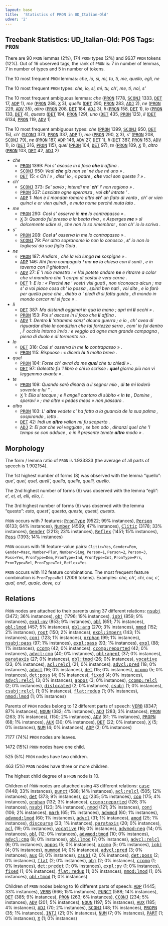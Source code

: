 ```yaml
---
layout: base
title:  'Statistics of PRON in UD_Italian-Old'
udver: '2'
---
```


## Treebank Statistics: UD_Italian-Old: POS Tags: `PRON`

There are 90 `PRON` lemmas (2%), 174 `PRON` types (2%) and 9637 `PRON` tokens (12%).
Out of 16 observed tags, the rank of `PRON` is: 7 in number of lemmas, 7 in number of types and 5 in number of tokens.

The 10 most frequent `PRON` lemmas: <em>che, io, si, mi, tu, ti, me, quello, egli, ne</em>

The 10 most frequent `PRON` types:  <em>che, io, si, mi, tu, ch', me, ti, noi, s'</em>

The 10 most frequent ambiguous lemmas: <em>che</em> (<tt><a href="it_old-pos-PRON.html">PRON</a></tt> 1778, <tt><a href="it_old-pos-SCONJ.html">SCONJ</a></tt> 1333, <tt><a href="it_old-pos-DET.html">DET</a></tt> 17, <tt><a href="it_old-pos-ADP.html">ADP</a></tt> 1), <em>me</em> (<tt><a href="it_old-pos-PRON.html">PRON</a></tt> 288, <tt><a href="it_old-pos-X.html">X</a></tt> 3), <em>quello</em> (<tt><a href="it_old-pos-DET.html">DET</a></tt> 290, <tt><a href="it_old-pos-PRON.html">PRON</a></tt> 283, <tt><a href="it_old-pos-ADJ.html">ADJ</a></tt> 2), <em>ne</em> (<tt><a href="it_old-pos-PRON.html">PRON</a></tt> 229, <tt><a href="it_old-pos-ADV.html">ADV</a></tt> 35), <em>altro</em> (<tt><a href="it_old-pos-PRON.html">PRON</a></tt> 208, <tt><a href="it_old-pos-DET.html">DET</a></tt> 184, <tt><a href="it_old-pos-ADJ.html">ADJ</a></tt> 3), <em>li</em> (<tt><a href="it_old-pos-PRON.html">PRON</a></tt> 158, <tt><a href="it_old-pos-DET.html">DET</a></tt> 1), <em>lo</em> (<tt><a href="it_old-pos-PRON.html">PRON</a></tt> 133, <tt><a href="it_old-pos-DET.html">DET</a></tt> 4), <em>questo</em> (<tt><a href="it_old-pos-DET.html">DET</a></tt> 194, <tt><a href="it_old-pos-PRON.html">PRON</a></tt> 129), <em>uno</em> (<tt><a href="it_old-pos-DET.html">DET</a></tt> 435, <tt><a href="it_old-pos-PRON.html">PRON</a></tt> 125), <em>il</em> (<tt><a href="it_old-pos-DET.html">DET</a></tt> 6134, <tt><a href="it_old-pos-PRON.html">PRON</a></tt> 119, <tt><a href="it_old-pos-ADV.html">ADV</a></tt> 1)

The 10 most frequent ambiguous types:  <em>che</em> (<tt><a href="it_old-pos-PRON.html">PRON</a></tt> 1399, <tt><a href="it_old-pos-SCONJ.html">SCONJ</a></tt> 950, <tt><a href="it_old-pos-DET.html">DET</a></tt> 15), <em>ch'</em> (<tt><a href="it_old-pos-SCONJ.html">SCONJ</a></tt> 373, <tt><a href="it_old-pos-PRON.html">PRON</a></tt> 337, <tt><a href="it_old-pos-ADP.html">ADP</a></tt> 1), <em>me</em> (<tt><a href="it_old-pos-PRON.html">PRON</a></tt> 290, <tt><a href="it_old-pos-X.html">X</a></tt> 3), <em>s'</em> (<tt><a href="it_old-pos-PRON.html">PRON</a></tt> 208, <tt><a href="it_old-pos-SCONJ.html">SCONJ</a></tt> 79), <em>ne</em> (<tt><a href="it_old-pos-PRON.html">PRON</a></tt> 187, <tt><a href="it_old-pos-ADP.html">ADP</a></tt> 146, <tt><a href="it_old-pos-ADV.html">ADV</a></tt> 27, <tt><a href="it_old-pos-DET.html">DET</a></tt> 1), <em>li</em> (<tt><a href="it_old-pos-DET.html">DET</a></tt> 387, <tt><a href="it_old-pos-PRON.html">PRON</a></tt> 153, <tt><a href="it_old-pos-ADV.html">ADV</a></tt> 1), <em>lo</em> (<tt><a href="it_old-pos-DET.html">DET</a></tt> 316, <tt><a href="it_old-pos-PRON.html">PRON</a></tt> 115), <em>quel</em> (<tt><a href="it_old-pos-PRON.html">PRON</a></tt> 104, <tt><a href="it_old-pos-DET.html">DET</a></tt> 97), <em>te</em> (<tt><a href="it_old-pos-PRON.html">PRON</a></tt> 109, <tt><a href="it_old-pos-X.html">X</a></tt> 1), <em>altro</em> (<tt><a href="it_old-pos-PRON.html">PRON</a></tt> 103, <tt><a href="it_old-pos-DET.html">DET</a></tt> 42, <tt><a href="it_old-pos-ADJ.html">ADJ</a></tt> 2)


* <em>che</em>
  * <tt><a href="it_old-pos-PRON.html">PRON</a></tt> 1399: <em>Poi s' ascose in il foco <b>che</b> li affina .</em>
  * <tt><a href="it_old-pos-SCONJ.html">SCONJ</a></tt> 950: <em>Vedi <b>che</b> già non se' né due né uno » .</em>
  * <tt><a href="it_old-pos-DET.html">DET</a></tt> 15: <em>« Oh ! » , diss' io , « padre , <b>che</b> voci son queste ? » .</em>
* <em>ch'</em>
  * <tt><a href="it_old-pos-SCONJ.html">SCONJ</a></tt> 373: <em>Se' savio ; intendi me' <b>ch'</b> i' non ragiono » .</em>
  * <tt><a href="it_old-pos-PRON.html">PRON</a></tt> 337: <em>Lasciate ogne speranza , voi <b>ch'</b> intrate ’ .</em>
  * <tt><a href="it_old-pos-ADP.html">ADP</a></tt> 1: <em>Non è il mondan romore altro <b>ch'</b> un fiato di vento , ch' or vien quinci e or vien quindi , e muta nome perché muta lato .</em>
* <em>me</em>
  * <tt><a href="it_old-pos-PRON.html">PRON</a></tt> 290: <em>Così s' osserva in <b>me</b> lo contrapasso » .</em>
  * <tt><a href="it_old-pos-X.html">X</a></tt> 3: <em>Quando fui presso a la beata riva , « Asperges <b>me</b> » sì dolcemente udire si , che non lo so rimembrar , non ch' io lo scriva .</em>
* <em>s'</em>
  * <tt><a href="it_old-pos-PRON.html">PRON</a></tt> 208: <em>Così <b>s'</b> osserva in me lo contrapasso » .</em>
  * <tt><a href="it_old-pos-SCONJ.html">SCONJ</a></tt> 79: <em>Per altro sopranome io non lo conosco , <b>s'</b> io non lo togliessi da sua figlia Gaia .</em>
* <em>ne</em>
  * <tt><a href="it_old-pos-PRON.html">PRON</a></tt> 187: <em>Andiam , ché la via lunga <b>ne</b> sospigne » .</em>
  * <tt><a href="it_old-pos-ADP.html">ADP</a></tt> 146: <em>Ahi fiera compagnia ! ma <b>ne</b> la chiesa con il santi , e in taverna con il ghiottoni .</em>
  * <tt><a href="it_old-pos-ADV.html">ADV</a></tt> 27: <em>E 'l mio maestro : « Voi potete andare <b>ne</b> e ritrarre a color che vi mandaro che 'l corpo di costui è vera carne .</em>
  * <tt><a href="it_old-pos-DET.html">DET</a></tt> 1: <em>E io : « Perché <b>ne</b> ' vostri visi guati , non riconosco alcun ; ma s' a voi piace cosa ch' io possa , spiriti ben nati , voi dite , e io farò per quella pace che , dietro a ' piedi di sì fatta guida , di mondo in mondo cercar mi si face » .</em>
* <em>li</em>
  * <tt><a href="it_old-pos-DET.html">DET</a></tt> 387: <em>Ma distendi oggimai in qua la mano ; apri mi <b>li</b> occhi » .</em>
  * <tt><a href="it_old-pos-PRON.html">PRON</a></tt> 153: <em>Poi s' ascose in il foco che <b>li</b> affina .</em>
  * <tt><a href="it_old-pos-ADV.html">ADV</a></tt> 1: <em>Dentro <b>li</b> 'ntrammo sanz' alcuna guerra ; e io , ch' avea di riguardar disio la condizion che tal fortezza serra , com' io fui dentro , l' occhio intorno invio : e veggio ad ogne man grande campagna , piena di duolo e di tormento rio .</em>
* <em>lo</em>
  * <tt><a href="it_old-pos-DET.html">DET</a></tt> 316: <em>Così s' osserva in me <b>lo</b> contrapasso » .</em>
  * <tt><a href="it_old-pos-PRON.html">PRON</a></tt> 115: <em>Rispuose : « dicerò <b>lo</b> ti molto breve .</em>
* <em>quel</em>
  * <tt><a href="it_old-pos-PRON.html">PRON</a></tt> 104: <em>Forse ch' avrai da me <b>quel</b> che tu chiedi » .</em>
  * <tt><a href="it_old-pos-DET.html">DET</a></tt> 97: <em>Galeotto fu 'l libro e chi lo scrisse : <b>quel</b> giorno più non vi leggemmo avante » .</em>
* <em>te</em>
  * <tt><a href="it_old-pos-PRON.html">PRON</a></tt> 109: <em>Quando sarò dinanzi a il segnor mio , di <b>te</b> mi loderò sovente a lui ” .</em>
  * <tt><a href="it_old-pos-X.html">X</a></tt> 1: <em>Ella si tacque ; e li angeli cantaro di sùbito « In <b>te</b> , Domine , speravi » ; ma oltre « pedes meos » non passaro .</em>
* <em>altro</em>
  * <tt><a href="it_old-pos-PRON.html">PRON</a></tt> 103: <em>L' <b>altro</b> vedete c' ha fatto a la guancia de la sua palma , sospirando , letto .</em>
  * <tt><a href="it_old-pos-DET.html">DET</a></tt> 42: <em>Indi un <b>altro</b> vallon mi fu scoperto .</em>
  * <tt><a href="it_old-pos-ADJ.html">ADJ</a></tt> 2: <em>El par che voi veggiate , se ben odo , dinanzi quel che 'l tempo se con adduce , e in il presente tenete <b>altro</b> modo » .</em>

## Morphology

The form / lemma ratio of `PRON` is 1.933333 (the average of all parts of speech is 1.902154).

The 1st highest number of forms (8) was observed with the lemma “quello”: <em>que', quei, quel, quell', quella, quelle, quelli, quello</em>.

The 2nd highest number of forms (6) was observed with the lemma “egli”: <em>e', ei, el, elli, ello, i</em>.

The 3rd highest number of forms (6) was observed with the lemma “questo”: <em>esto, quest', questa, queste, questi, questo</em>.

`PRON` occurs with 7 features: <tt><a href="it_old-feat-PronType.html">PronType</a></tt> (9522; 99% instances), <tt><a href="it_old-feat-Person.html">Person</a></tt> (6133; 64% instances), <tt><a href="it_old-feat-Number.html">Number</a></tt> (4569; 47% instances), <tt><a href="it_old-feat-Clitic.html">Clitic</a></tt> (3178; 33% instances), <tt><a href="it_old-feat-Gender.html">Gender</a></tt> (2213; 23% instances), <tt><a href="it_old-feat-Reflex.html">Reflex</a></tt> (1451; 15% instances), <tt><a href="it_old-feat-Poss.html">Poss</a></tt> (1393; 14% instances)

`PRON` occurs with 16 feature-value pairs: `Clitic=Yes`, `Gender=Fem`, `Gender=Masc`, `Number=Plur`, `Number=Sing`, `Person=1`, `Person=2`, `Person=3`, `Poss=Yes`, `PronType=Dem`, `PronType=Ind`, `PronType=Int`, `PronType=Prs`, `PronType=Rel`, `PronType=Tot`, `Reflex=Yes`

`PRON` occurs with 112 feature combinations.
The most frequent feature combination is `PronType=Rel` (2006 tokens).
Examples: <em>che, ch', chi, cui, c', qual, ond', quale, dove, cu'</em>


## Relations

`PRON` nodes are attached to their parents using 37 different relations: <tt><a href="it_old-dep-nsubj.html">nsubj</a></tt> (3472; 36% instances), <tt><a href="it_old-dep-obj.html">obj</a></tt> (1796; 19% instances), <tt><a href="it_old-dep-iobj.html">iobj</a></tt> (859; 9% instances), <tt><a href="it_old-dep-expl-pv.html">expl:pv</a></tt> (853; 9% instances), <tt><a href="it_old-dep-obl.html">obl</a></tt> (651; 7% instances), <tt><a href="it_old-dep-obl-lmod.html">obl:lmod</a></tt> (457; 5% instances), <tt><a href="it_old-dep-obl-arg.html">obl:arg</a></tt> (270; 3% instances), <tt><a href="it_old-dep-nmod.html">nmod</a></tt> (152; 2% instances), <tt><a href="it_old-dep-root.html">root</a></tt> (150; 2% instances), <tt><a href="it_old-dep-expl-impers.html">expl:impers</a></tt> (143; 1% instances), <tt><a href="it_old-dep-conj.html">conj</a></tt> (123; 1% instances), <tt><a href="it_old-dep-orphan.html">orphan</a></tt> (99; 1% instances), <tt><a href="it_old-dep-nsubj-pass.html">nsubj:pass</a></tt> (97; 1% instances), <tt><a href="it_old-dep-expl-pass.html">expl:pass</a></tt> (93; 1% instances), <tt><a href="it_old-dep-expl.html">expl</a></tt> (88; 1% instances), <tt><a href="it_old-dep-ccomp.html">ccomp</a></tt> (42; 0% instances), <tt><a href="it_old-dep-ccomp-reported.html">ccomp:reported</a></tt> (42; 0% instances), <tt><a href="it_old-dep-advcl-cmp.html">advcl:cmp</a></tt> (40; 0% instances), <tt><a href="it_old-dep-obl-agent.html">obl:agent</a></tt> (37; 0% instances), <tt><a href="it_old-dep-parataxis.html">parataxis</a></tt> (27; 0% instances), <tt><a href="it_old-dep-obl-tmod.html">obl:tmod</a></tt> (26; 0% instances), <tt><a href="it_old-dep-vocative.html">vocative</a></tt> (23; 0% instances), <tt><a href="it_old-dep-acl-relcl.html">acl:relcl</a></tt> (21; 0% instances), <tt><a href="it_old-dep-advcl-pred.html">advcl:pred</a></tt> (18; 0% instances), <tt><a href="it_old-dep-advcl.html">advcl</a></tt> (16; 0% instances), <tt><a href="it_old-dep-det.html">det</a></tt> (15; 0% instances), <tt><a href="it_old-dep-xcomp.html">xcomp</a></tt> (5; 0% instances), <tt><a href="it_old-dep-det-poss.html">det:poss</a></tt> (4; 0% instances), <tt><a href="it_old-dep-fixed.html">fixed</a></tt> (4; 0% instances), <tt><a href="it_old-dep-advcl-relcl.html">advcl:relcl</a></tt> (3; 0% instances), <tt><a href="it_old-dep-appos.html">appos</a></tt> (3; 0% instances), <tt><a href="it_old-dep-ccomp-relcl.html">ccomp:relcl</a></tt> (2; 0% instances), <tt><a href="it_old-dep-dislocated.html">dislocated</a></tt> (2; 0% instances), <tt><a href="it_old-dep-csubj.html">csubj</a></tt> (1; 0% instances), <tt><a href="it_old-dep-csubj-relcl.html">csubj:relcl</a></tt> (1; 0% instances), <tt><a href="it_old-dep-flat-redup.html">flat:redup</a></tt> (1; 0% instances), <tt><a href="it_old-dep-nmod-lmod.html">nmod:lmod</a></tt> (1; 0% instances)

Parents of `PRON` nodes belong to 12 different parts of speech: <tt><a href="it_old-pos-VERB.html">VERB</a></tt> (8347; 87% instances), <tt><a href="it_old-pos-NOUN.html">NOUN</a></tt> (382; 4% instances), <tt><a href="it_old-pos-ADJ.html">ADJ</a></tt> (283; 3% instances), <tt><a href="it_old-pos-PRON.html">PRON</a></tt> (263; 3% instances),  (150; 2% instances), <tt><a href="it_old-pos-ADV.html">ADV</a></tt> (81; 1% instances), <tt><a href="it_old-pos-PROPN.html">PROPN</a></tt> (68; 1% instances), <tt><a href="it_old-pos-AUX.html">AUX</a></tt> (30; 0% instances), <tt><a href="it_old-pos-DET.html">DET</a></tt> (22; 0% instances), <tt><a href="it_old-pos-X.html">X</a></tt> (5; 0% instances), <tt><a href="it_old-pos-NUM.html">NUM</a></tt> (4; 0% instances), <tt><a href="it_old-pos-ADP.html">ADP</a></tt> (2; 0% instances)

7177 (74%) `PRON` nodes are leaves.

1472 (15%) `PRON` nodes have one child.

525 (5%) `PRON` nodes have two children.

463 (5%) `PRON` nodes have three or more children.

The highest child degree of a `PRON` node is 10.

Children of `PRON` nodes are attached using 43 different relations: <tt><a href="it_old-dep-case.html">case</a></tt> (1448; 33% instances), <tt><a href="it_old-dep-punct.html">punct</a></tt> (588; 14% instances), <tt><a href="it_old-dep-acl-relcl.html">acl:relcl</a></tt> (505; 12% instances), <tt><a href="it_old-dep-det.html">det</a></tt> (373; 9% instances), <tt><a href="it_old-dep-cc.html">cc</a></tt> (235; 5% instances), <tt><a href="it_old-dep-cop.html">cop</a></tt> (175; 4% instances), <tt><a href="it_old-dep-orphan.html">orphan</a></tt> (132; 3% instances), <tt><a href="it_old-dep-ccomp-reported.html">ccomp:reported</a></tt> (126; 3% instances), <tt><a href="it_old-dep-nsubj.html">nsubj</a></tt> (123; 3% instances), <tt><a href="it_old-dep-nmod.html">nmod</a></tt> (121; 3% instances), <tt><a href="it_old-dep-conj.html">conj</a></tt> (106; 2% instances), <tt><a href="it_old-dep-mark.html">mark</a></tt> (65; 1% instances), <tt><a href="it_old-dep-advmod.html">advmod</a></tt> (60; 1% instances), <tt><a href="it_old-dep-advmod-lmod.html">advmod:lmod</a></tt> (60; 1% instances), <tt><a href="it_old-dep-advcl.html">advcl</a></tt> (31; 1% instances), <tt><a href="it_old-dep-amod.html">amod</a></tt> (25; 1% instances), <tt><a href="it_old-dep-discourse.html">discourse</a></tt> (23; 1% instances), <tt><a href="it_old-dep-parataxis.html">parataxis</a></tt> (20; 0% instances), <tt><a href="it_old-dep-acl.html">acl</a></tt> (19; 0% instances), <tt><a href="it_old-dep-vocative.html">vocative</a></tt> (16; 0% instances), <tt><a href="it_old-dep-advmod-neg.html">advmod:neg</a></tt> (14; 0% instances), <tt><a href="it_old-dep-obl.html">obl</a></tt> (12; 0% instances), <tt><a href="it_old-dep-advmod-tmod.html">advmod:tmod</a></tt> (10; 0% instances), <tt><a href="it_old-dep-advcl-cmp.html">advcl:cmp</a></tt> (8; 0% instances), <tt><a href="it_old-dep-obl-lmod.html">obl:lmod</a></tt> (7; 0% instances), <tt><a href="it_old-dep-advcl-relcl.html">advcl:relcl</a></tt> (6; 0% instances), <tt><a href="it_old-dep-appos.html">appos</a></tt> (5; 0% instances), <tt><a href="it_old-dep-xcomp.html">xcomp</a></tt> (5; 0% instances), <tt><a href="it_old-dep-iobj.html">iobj</a></tt> (4; 0% instances), <tt><a href="it_old-dep-nummod.html">nummod</a></tt> (4; 0% instances), <tt><a href="it_old-dep-advcl-pred.html">advcl:pred</a></tt> (3; 0% instances), <tt><a href="it_old-dep-aux.html">aux</a></tt> (3; 0% instances), <tt><a href="it_old-dep-csubj.html">csubj</a></tt> (2; 0% instances), <tt><a href="it_old-dep-det-poss.html">det:poss</a></tt> (2; 0% instances), <tt><a href="it_old-dep-flat.html">flat</a></tt> (2; 0% instances), <tt><a href="it_old-dep-obj.html">obj</a></tt> (2; 0% instances), <tt><a href="it_old-dep-ccomp.html">ccomp</a></tt> (1; 0% instances), <tt><a href="it_old-dep-det-predet.html">det:predet</a></tt> (1; 0% instances), <tt><a href="it_old-dep-expl-pv.html">expl:pv</a></tt> (1; 0% instances), <tt><a href="it_old-dep-fixed.html">fixed</a></tt> (1; 0% instances), <tt><a href="it_old-dep-flat-redup.html">flat:redup</a></tt> (1; 0% instances), <tt><a href="it_old-dep-nmod-lmod.html">nmod:lmod</a></tt> (1; 0% instances), <tt><a href="it_old-dep-obl-tmod.html">obl:tmod</a></tt> (1; 0% instances)

Children of `PRON` nodes belong to 16 different parts of speech: <tt><a href="it_old-pos-ADP.html">ADP</a></tt> (1445; 33% instances), <tt><a href="it_old-pos-VERB.html">VERB</a></tt> (666; 15% instances), <tt><a href="it_old-pos-PUNCT.html">PUNCT</a></tt> (588; 14% instances), <tt><a href="it_old-pos-DET.html">DET</a></tt> (385; 9% instances), <tt><a href="it_old-pos-PRON.html">PRON</a></tt> (263; 6% instances), <tt><a href="it_old-pos-CCONJ.html">CCONJ</a></tt> (234; 5% instances), <tt><a href="it_old-pos-ADV.html">ADV</a></tt> (201; 5% instances), <tt><a href="it_old-pos-NOUN.html">NOUN</a></tt> (197; 5% instances), <tt><a href="it_old-pos-AUX.html">AUX</a></tt> (185; 4% instances), <tt><a href="it_old-pos-ADJ.html">ADJ</a></tt> (70; 2% instances), <tt><a href="it_old-pos-SCONJ.html">SCONJ</a></tt> (48; 1% instances), <tt><a href="it_old-pos-PROPN.html">PROPN</a></tt> (35; 1% instances), <tt><a href="it_old-pos-INTJ.html">INTJ</a></tt> (21; 0% instances), <tt><a href="it_old-pos-NUM.html">NUM</a></tt> (7; 0% instances), <tt><a href="it_old-pos-PART.html">PART</a></tt> (1; 0% instances), <tt><a href="it_old-pos-X.html">X</a></tt> (1; 0% instances)

